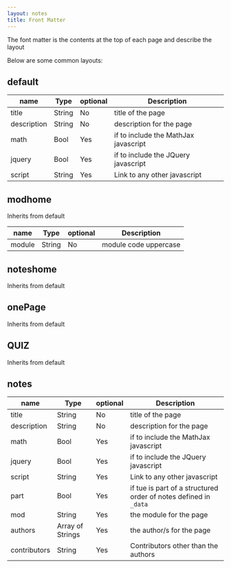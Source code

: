 ```yaml
---
layout: notes
title: Front Matter
---
```


The font matter is the contents at the top of each page and describe the layout

Below are some common layouts:

## default

| name        | Type   | optional | Description                          |
| ----------- | ------ | -------- | ------------------------------------ |
| title       | String | No       | title of the page                    |
| description | String | No       | description for the page             |
| math        | Bool   | Yes      | if to include the MathJax javascript |
| jquery      | Bool   | Yes      | if to include the JQuery javascript  |
| script      | String | Yes      | Link to any other javascript         |

## modhome

Inherits from default

| name   | Type   | optional | Description           |
| ------ | ------ | -------- | --------------------- |
| module | String | No       | module code uppercase |

## noteshome

Inherits from default

## onePage

Inherits from default

## QUIZ

Inherits from default

## notes

| name         | Type             | optional | Description                                                      |
| ------------ | ---------------- | -------- | ---------------------------------------------------------------- |
| title        | String           | No       | title of the page                                                |
| description  | String           | No       | description for the page                                         |
| math         | Bool             | Yes      | if to include the MathJax javascript                             |
| jquery       | Bool             | Yes      | if to include the JQuery javascript                              |
| script       | String           | Yes      | Link to any other javascript                                     |
| part         | Bool             | Yes      | if tue is part of a structured order of notes defined in `_data` |
| mod          | String           | Yes      | the module for the page                                          |
| authors      | Array of Strings | Yes      | the author/s for the page                                        |
| contributors | String           | Yes      | Contributors other than the authors                              |
